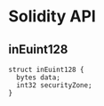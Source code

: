# Solidity API

## inEuint128

```solidity
struct inEuint128 {
  bytes data;
  int32 securityZone;
}
```

